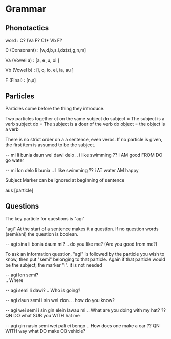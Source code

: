 Grammar
======

Phonotactics
----------

word : C? (Va F? C)* Vb F?

C (Consonant) : [w,d,b,s,l,dz(z),g,n,m]

Va (Vowel a) : [a, e  ,u, oi ]

Vb (Vowel b) : [i, o, io, ei, ia, au ]

F (Final) : [n,s]


Particles
---------

Particles come before the thing they introduce.

Two particles together ct on the same subject
do subject = The subject is a verb
subject do = The subject is a doer of the verb
do object = the object is a verb

There is no strict order on a a sentence, even verbs. 
If no particle is given, the first item is assumed to be the subject.

-- mi li bunia daun wei dawi delo
.. i like swimming
?? I AM good FROM DO go water

-- mi lon delo li bunia
.. I like swimming
?? i AT water AM happy

Subject Marker can be ignored at beginning of sentence

aus [particle] 

Questions
---------

The key particle for questions is "agi"

"agi" At the start of a sentence makes it a question. 
If no question words (semi/ani) the question is boolean.

-- agi sina li bonia daum mi? 
.. do you like me? (Are you good from me?)


To ask an information question, "agi" is followed by the particle you wish to know, then put "semi" belonging to that particle. 
Again if that particle would be the subject, the marker "i". it is not needed

-- agi lon semi?    
.. Where

-- agi semi li dawi?
.. Who is going?

-- agi daun semi i sin wei zion.
.. how do you know?

-- agi wei semi i sin gin elein lawau mi
.. What are you doing with my hat?
?? QN DO what SUB you WITH hat me

-- agi gin nasin semi wei pali ei bengo
.. How does one make a car
?? QN WITH way what DO make OB vehicle?

